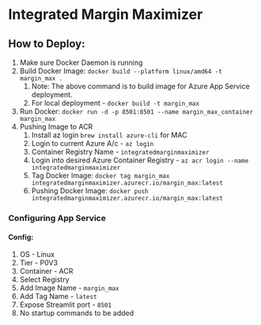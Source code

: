 # Integrated Margin Maximizer

## How to Deploy:

1. Make sure Docker Daemon is running
2. Build Docker Image: `docker build --platform linux/amd64 -t margin_max .`
   1. Note: The above command is to build image for Azure App Service deployment. 
   2. For local deployment - `docker build -t margin_max`
3. Run Docker: `docker run -d -p 8501:8501 --name margin_max_container margin_max`
4. Pushing Image to ACR
   1. Install az login `brew install azure-cli` for MAC
   2. Login to current Azure A/c - `az login`
   3. Container Registry Name - `integratedmarginmaximizer`
   4. Login into desired Azure Container Registry - `az acr login --name integratedmarginmaximizer`
   5. Tag Docker Image: `docker tag margin_max integratedmarginmaximizer.azurecr.io/margin_max:latest`
   6. Pushing Docker Image: `docker push integratedmarginmaximizer.azurecr.io/margin_max:latest`

### Configuring App Service
#### Config:
1. OS - Linux
2. Tier - P0V3
3. Container - ACR
4. Select Registry
5. Add Image Name - `margin_max`
6. Add Tag Name - `latest`
7. Expose Streamlit port - `8501`
8. No startup commands to be added